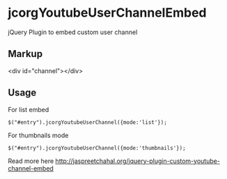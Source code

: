 jcorgYoutubeUserChannelEmbed
============================

jQuery Plugin to embed custom user channel

<h2>Markup</h2>

&lt;div id="channel">&lt;/div>

<h2>Usage</h2>

For list embed

<code>$("#entry").jcorgYoutubeUserChannel({mode:'list'});</code>

For thumbnails mode

<code>$("#entry").jcorgYoutubeUserChannel({mode:'thumbnails'});</code>


Read more here http://jaspreetchahal.org/jquery-plugin-custom-youtube-channel-embed

